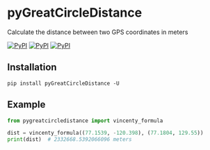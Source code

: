 pyGreatCircleDistance
=====================

Calculate the distance between two GPS coordinates in meters

[![PyPI](https://img.shields.io/pypi/v/pyGreatCircleDistance.svg)](https://pypi.python.org/pypi/pyGreatCircleDistance)
[![PyPI](https://img.shields.io/pypi/dm/pyGreatCircleDistance.svg)](https://pypi.python.org/pypi/pyGreatCircleDistance)
[![PyPI](https://img.shields.io/badge/code%20style-black-000000.svg)](href="https://github.com/psf/black)

Installation
------------

```
pip install pyGreatCircleDistance -U
```

Example
-------

```python
from pygreatcircledistance import vincenty_formula

dist = vincenty_formula((77.1539, -120.398), (77.1804, 129.55))
print(dist)  # 2332668.5392066096 meters
```
